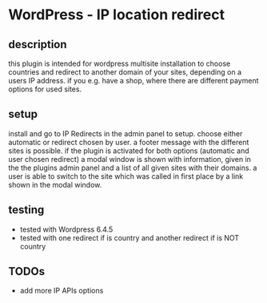 # WordPress - IP location redirect

## description
this plugin is intended for wordpress multisite installation to choose countries and redirect to another domain of your sites, depending on a users IP address. if you e.g. have a shop, where there are different payment options for used sites.

## setup
install and go to IP Redirects in the admin panel to setup. choose either automatic or redirect chosen by user. a footer message with the different sites is possible. if the plugin is activated for both options (automatic and user chosen redirect) a modal window is shown with information, given in the the plugins admin panel and a list of all given sites with their domains. a user is able to switch to the site which was called in first place by a link shown in the modal window.

## testing
- tested with Wordpress 6.4.5
- tested with one redirect if is country and another redirect if is NOT country

## TODOs
- add more IP APIs options
